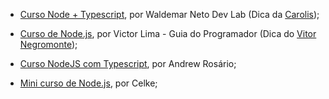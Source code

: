 - [Curso Node + Typescript](https://www.youtube.com/playlist?list=PLz_YTBuxtxt6_Zf1h-qzNsvVt46H8ziKh), por Waldemar Neto Dev Lab (Dica da [Carolis](https://twitter.com/caroliscaroles));

- [Curso de Node.js](https://www.youtube.com/playlist?list=PLJ_KhUnlXUPtbtLwaxxUxHqvcNQndmI4B), por Victor Lima - Guia do Programador (Dica do [Vitor Negromonte](https://www.instagram.com/vitor.ncabral/));
 
- [Curso NodeJS com Typescript](https://www.youtube.com/playlist?list=PLn3kOoc0oI2cQDdUEQxj75sxgRH53DmSc), por Andrew Rosário;

- [Mini curso de Node.js](https://youtube.com/playlist?list=PLmY5AEiqDWwBHJ3i_8MDSszXXRTcFdkSu&si=EMSIkaIECMiOmarE6JChQQ), por Celke;
